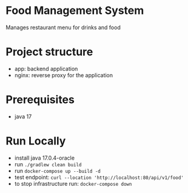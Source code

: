 # Food Management System
Manages restaurant menu for drinks and food

# Project structure
- app: backend application
- nginx: reverse proxy for the application

# Prerequisites
- java 17

# Run Locally
- install java 17.0.4-oracle
- run ```./gradlew clean build```
- run ```docker-compose up --build -d```
- test endpoint: ```curl --location 'http://localhost:80/api/v1/food'```
- to stop infrastructure run: ```docker-compose down```



